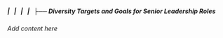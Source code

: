 ##### |   |   |   |   ├── Diversity Targets and Goals for Senior Leadership Roles

*Add content here*